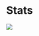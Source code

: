 # Stats
<img src="https://github-readme-stats.vercel.app/api?username=hue-owo&theme=jolly&show_icons=true" style="pointer-events: none;">
